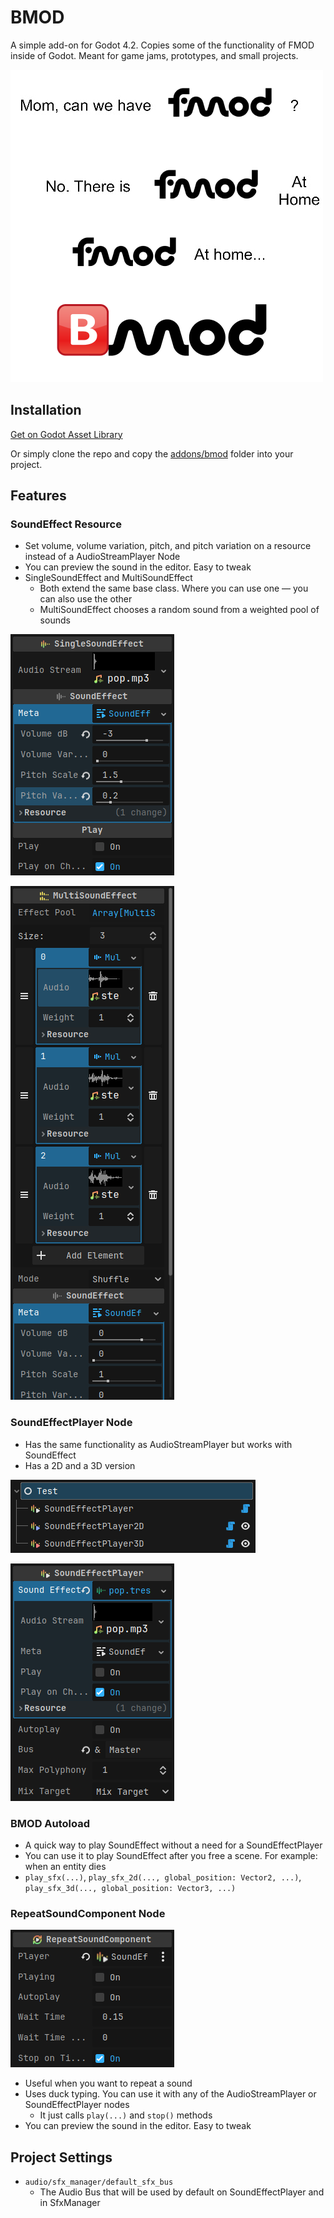 # BMOD

A simple add-on for Godot 4.2. Copies some of the functionality of FMOD inside of Godot. Meant for game jams, prototypes, and small projects.

![](images/meme.png)

## Installation

[Get on Godot Asset Library](https://godotengine.org/asset-library/asset/2884)

Or simply clone the repo and copy the [addons/bmod](addons/bmod) folder into your project. 

## Features

### SoundEffect Resource

- Set volume, volume variation, pitch, and pitch variation on a resource instead of a AudioStreamPlayer Node
- You can preview the sound in the editor. Easy to tweak
- SingleSoundEffect and MultiSoundEffect
	- Both extend the same base class. Where you can use one — you can also use the other 
	- MultiSoundEffect chooses a random sound from a weighted pool of sounds

![](images/single_sound_effect.png)

![](images/multi_sound_effect.png)
	
### SoundEffectPlayer Node

- Has the same functionality as AudioStreamPlayer but works with SoundEffect
- Has a 2D and a 3D version

![](images/sound_effect_player_all.png)

![](images/sound_effect_player.png)

### BMOD Autoload

- A quick way to play SoundEffect without a need for a SoundEffectPlayer
- You can use it to play SoundEffect after you free a scene. For example: when an entity dies
- `play_sfx(...)`, `play_sfx_2d(..., global_position: Vector2, ...)`, `play_sfx_3d(..., global_position: Vector3, ...)`

### RepeatSoundComponent Node

![](images/repeat_sound_component.png)

- Useful when you want to repeat a sound
- Uses duck typing. You can use it with any of the AudioStreamPlayer or SoundEffectPlayer nodes
	- It just calls `play(...)` and `stop()` methods
- You can preview the sound in the editor. Easy to tweak
	
## Project Settings
- `audio/sfx_manager/default_sfx_bus`
	- The Audio Bus that will be used by default on SoundEffectPlayer and in SfxManager
